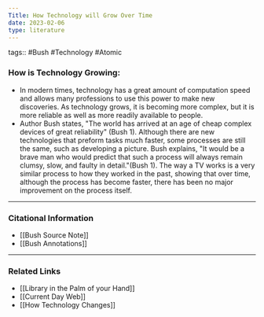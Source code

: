 ```yaml
---
Title: How Technology will Grow Over Time
date: 2023-02-06
type: literature
---
```

tags:: #Bush #Technology #Atomic


### How is Technology Growing:

- In modern times, technology has a great amount of computation speed and allows many professions to use this power to make new discoveries. As technology grows, it is becoming more complex, but it is more reliable as well as more readily available to people. 
- Author Bush states, "The world has arrived at an age of cheap complex devices of great reliability" (Bush 1). Although there are new technologies that preform tasks much faster, some processes are still the same, such as developing a picture. Bush explains, "It would be a brave man who would predict that such a process will always remain clumsy, slow, and faulty in detail."(Bush 1). The way a TV works is a very similar process to how they worked in the past, showing that over time, although the process has become faster, there has been no major improvement on the process itself.

---
### Citational Information

- [[Bush Source Note]]
- [[Bush Annotations]]

---

### Related Links

- [[Library in the Palm of your Hand]]
- [[Current Day Web]]
- [[How Technology Changes]]